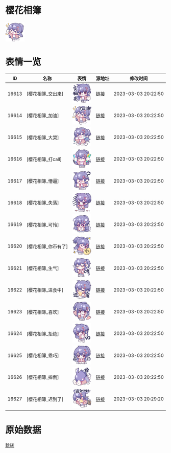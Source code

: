 # 樱花相簿

<img src="./cover.png" height="60" alt="cover" />

# 表情一览

|ID|名称|表情|源地址|修改时间|
|----|----|----|----|----|
|16613|[樱花相簿_交出来]|<img src="./pic/016613_%5B樱花相簿_交出来%5D.png" height="60" alt="交出来"/>|[链接](https://i0.hdslb.com/bfs/garb/b4a7d761c14c1f5689b72bb0780d164d40a8470b.png)|2023-03-03 20:22:50|
|16614|[樱花相簿_加油]|<img src="./pic/016614_%5B樱花相簿_加油%5D.png" height="60" alt="加油"/>|[链接](https://i0.hdslb.com/bfs/garb/10f3e28d071289d9deac0650fbabb686c28cd92e.png)|2023-03-03 20:22:50|
|16615|[樱花相簿_大哭]|<img src="./pic/016615_%5B樱花相簿_大哭%5D.png" height="60" alt="大哭"/>|[链接](https://i0.hdslb.com/bfs/garb/c77a8c9282df24e3ba6149f72f8417dff36a3393.png)|2023-03-03 20:22:50|
|16616|[樱花相簿_打call]|<img src="./pic/016616_%5B樱花相簿_打call%5D.png" height="60" alt="打call"/>|[链接](https://i0.hdslb.com/bfs/garb/35c9f6836dedbd11012734abdc0fc303c077b867.png)|2023-03-03 20:22:50|
|16617|[樱花相簿_懵逼]|<img src="./pic/016617_%5B樱花相簿_懵逼%5D.png" height="60" alt="懵逼"/>|[链接](https://i0.hdslb.com/bfs/garb/15bce31b65a1f9e649b8d7b058cd749a551eb269.png)|2023-03-03 20:22:50|
|16618|[樱花相簿_失落]|<img src="./pic/016618_%5B樱花相簿_失落%5D.png" height="60" alt="失落"/>|[链接](https://i0.hdslb.com/bfs/garb/ecf9658e5b8977c4e53715af01cf4ec78c5489f3.png)|2023-03-03 20:22:50|
|16619|[樱花相簿_可怜]|<img src="./pic/016619_%5B樱花相簿_可怜%5D.png" height="60" alt="可怜"/>|[链接](https://i0.hdslb.com/bfs/garb/22b481c6386c3d442b4dfc8f2bf482d70d707fc8.png)|2023-03-03 20:22:50|
|16620|[樱花相簿_你币有了]|<img src="./pic/016620_%5B樱花相簿_你币有了%5D.png" height="60" alt="你币有了"/>|[链接](https://i0.hdslb.com/bfs/garb/b3b97b22716095a6493351b7387246e040f0ba09.png)|2023-03-03 20:22:50|
|16621|[樱花相簿_生气]|<img src="./pic/016621_%5B樱花相簿_生气%5D.png" height="60" alt="生气"/>|[链接](https://i0.hdslb.com/bfs/garb/8adba33ce83d4dae50116b731d874ca255dd7027.png)|2023-03-03 20:22:50|
|16622|[樱花相簿_进食中]|<img src="./pic/016622_%5B樱花相簿_进食中%5D.png" height="60" alt="进食中"/>|[链接](https://i0.hdslb.com/bfs/garb/8c116800ecfd2116b405bb30797e5961a4eaa130.png)|2023-03-03 20:22:50|
|16623|[樱花相簿_喜欢]|<img src="./pic/016623_%5B樱花相簿_喜欢%5D.png" height="60" alt="喜欢"/>|[链接](https://i0.hdslb.com/bfs/garb/352325ab5c1454f2ae3077728e6921a96da55406.png)|2023-03-03 20:22:50|
|16624|[樱花相簿_拒绝]|<img src="./pic/016624_%5B樱花相簿_拒绝%5D.png" height="60" alt="拒绝"/>|[链接](https://i0.hdslb.com/bfs/garb/082c45283695b4917d23fdbe3d29735f119791f1.png)|2023-03-03 20:22:50|
|16625|[樱花相簿_乖巧]|<img src="./pic/016625_%5B樱花相簿_乖巧%5D.png" height="60" alt="乖巧"/>|[链接](https://i0.hdslb.com/bfs/garb/4ac9b00bb1fc059565dbf092141256abfce1ff80.png)|2023-03-03 20:22:50|
|16626|[樱花相簿_摔倒]|<img src="./pic/016626_%5B樱花相簿_摔倒%5D.png" height="60" alt="摔倒"/>|[链接](https://i0.hdslb.com/bfs/garb/2f87a5f11a25507010780fcdc46b3367f747f089.png)|2023-03-03 20:22:50|
|16627|[樱花相簿_迟到了]|<img src="./pic/016627_%5B樱花相簿_迟到了%5D.png" height="60" alt="迟到了"/>|[链接](https://i0.hdslb.com/bfs/garb/6013cfaef3e801e7b2685d9afb4c5351fc480507.png)|2023-03-03 20:29:20|

# 原始数据

[跳转](./raw.json)

